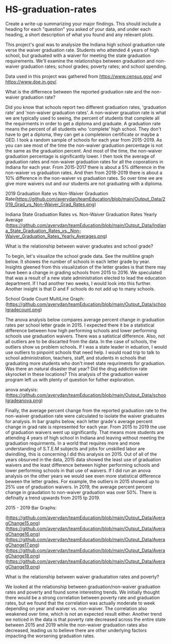 # HS-graduation-rates

Create a write-up summarizing your major findings. This should include a heading for each "question" you asked of your data, and under each heading, a short description of what you found and any relevant plots.

This project's goal was to analysize the Indiana high school graduation rate verse the waiver graduation rate. Students who attended 4 years of high school, but graduated with a waiver for meeting the state graduation requirements. We'll examine the relationships between graduation and non-waiver graduation rates; school grades; poverty rates; and school spending.

Data used in this project was gathered from https://www.census.gov/ and https://www.doe.in.gov/.

What is the differnece between the reported graduation rate and the non-waiver graduation rate?

Did you know that schools report two different graduation rates, 'graduation rate' and 'non-waiver graduation rates'. A non-waiver grauation rate is what we are typically used to seeing, the percent of students that complete all the requirments in order to get a diploma and graduate. A graduation rate means the percent of all students who 'complete' high school. They don't have to get a diploma, they can get a completeion certificate or maybe a GED. I took a random sample of schools for each year from 2015-2019. As you can see most of the time the non-waiver graduation percentage is not the same as the graduation percent. And most of the time, the non-waiver graduation percentage is significantly lower. I then took the average of graduation rates and non-waiver graduation rates for all the coporations in Indiana for each year. From 2015-2017 there is about a 5% difference in the non-waiver vs graduation rates. And then from 2018-2019 there is about a 10% difference in the non-waiver vs graduation rates. So over time we are give more waivers out and our students are not graduating with a diploma.

2019 Graduation Rate vs Non-Waiver Graduation Rate(https://github.com/averydan/teamEducation/blob/main/Output_Data/2019_Grad_vs_Non-Waiver_Grad_Rates.png)

Indiana State Graduation Rates vs. Non-Waiver Graduation Rates Yearly Average (https://github.com/averydan/teamEducation/blob/main/Output_Data/Indiana_State_Graduation_Rates_vs._Non-Waiver_Graduation_Rates_Yearly_Averages.png)

What is the relationship between waiver graduates and school grade?

To begin, let's visualize the school grade data. See the multiline graph below. It showes the number of schools in each letter grade by year. Insights gleened from this visualization of the letter grades is that there may have been a change in grading schools from 2015 to 2016. We speculated that was a result of a new state administration elected to lead the education department. If I had another two weeks, I would look into this further. Another insight is that D and F schools do not add up to many schools.

School Grade Count MultiLine Graph: (https://github.com/averydan/teamEducation/blob/main/Output_Data/schoolgradecount.png)

The anova analysis below compares average percent change in graduation rates per school letter grade in 2015. I expected there it be a statistical difference between how high performing schools and lower performing schools use graduation waivers. There was a satistical difference. Also, not all outliers are to be discarted from the data. In the case of schools, the outliers show us problem schools. If I was a state leader in eduation, I would use outliers to pinpoint schools that need help. I would road trip to talk to school administration, teachers, staff, and students in schools that graduating more students who don't meet state requriments for graduation. Was there an natural disaster that year? Did the drug addiction rate skyrocket in these locations? This analysis of the graduation waiver program left us with plenty of question for futher exploration.

anova analysis: (https://github.com/averydan/teamEducation/blob/main/Output_Data/schoolgradeanova.png)

Finally, the average percent change from the reported graduation rate to the non-waiver graduation rate were calculated to isolate the waiver graduates for analysis. In bar graphs below, each letter grade's average percent change in grad rate is represented for each year. From 2015 to 2019 the use of graduation waivers went up significantly. That means more students are attending 4 years of high school in Indiana and leaving without meeting the graduation requirments. In a world that requires more and more understanding of S.T.E.M subjects and jobs for unskilled labor are dwindling, this is concerning.I did this analysis on 2015. Out of all of the years obsurved in the data, 2015 data showed the least use of graduation waivers and the least difference between higher performing schools and lower performing schools in that use of waivers. If I did run an anova analysis on the other years we would see even more statistical difference beween the letter grades. For example, the outliers in 2015 showed up to 25% use of graduation waivers. In 2019, the average percent percent change in graudation to non-waiver graduation was over 50%. There is definatly a trend upwards from 2015 tp 2019.

2015 - 2019 Bar Graphs:

(https://github.com/averydan/teamEducation/blob/main/Output_Data/AveragChange15.png) (https://github.com/averydan/teamEducation/blob/main/Output_Data/AveragChange16.png) (https://github.com/averydan/teamEducation/blob/main/Output_Data/AveragChange17.png) (https://github.com/averydan/teamEducation/blob/main/Output_Data/AveragChange18.png) (https://github.com/averydan/teamEducation/blob/main/Output_Data/AveragChange19.png)

What is the relationship between waiver graduatation rates and poverty?

We looked at the relationship between graduation/non-waiver graduation rates and poverty and found some interesting trends. We initially thought there would be a strong correlation between poverty rate and graduation rates, but we found that the correlation was actually moderate to week depending on year and waiver vs. non-waiver. The correlation also weakened over time, which is not an expected result either. Another trend we noticed in the data is that poverty rate decreased across the entire state between 2015 and 2019 while the non-waiver graduation rates also decreased, leading us to believe there are other underlying factors impacting the worsening graduation rates.
